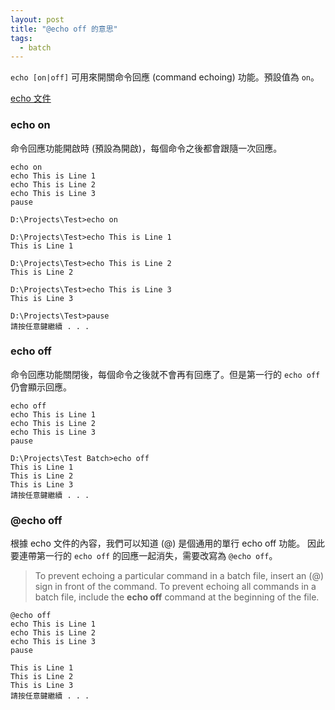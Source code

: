 ```yaml
---
layout: post
title: "@echo off 的意思"
tags:
  - batch
---
```


`echo [on|off]` 可用來開關命令回應 (command echoing) 功能。預設值為 `on`。

<!--more-->
[echo 文件](https://learn.microsoft.com/en-us/windows-server/administration/windows-commands/echo)

### echo on

命令回應功能開啟時 (預設為開啟)，每個命令之後都會跟隨一次回應。

```shell
echo on
echo This is Line 1
echo This is Line 2
echo This is Line 3
pause
```

```
D:\Projects\Test>echo on

D:\Projects\Test>echo This is Line 1
This is Line 1

D:\Projects\Test>echo This is Line 2
This is Line 2

D:\Projects\Test>echo This is Line 3
This is Line 3

D:\Projects\Test>pause
請按任意鍵繼續 . . .
```

### echo off

命令回應功能關閉後，每個命令之後就不會再有回應了。但是第一行的 `echo off` 仍會顯示回應。

```shell
echo off
echo This is Line 1
echo This is Line 2
echo This is Line 3
pause
```

```
D:\Projects\Test Batch>echo off
This is Line 1
This is Line 2
This is Line 3
請按任意鍵繼續 . . .
```

### @echo off

根據 echo 文件的內容，我們可以知道 (@) 是個通用的單行 echo off 功能。
因此要連帶第一行的 `echo off` 的回應一起消失，需要改寫為 `@echo off`。

> To prevent echoing a particular command in a batch file, insert an (@) sign in front of the command. To prevent echoing all commands in a batch file, include the **echo off** command at the beginning of the file.

```shell
@echo off
echo This is Line 1
echo This is Line 2
echo This is Line 3
pause
```

```
This is Line 1
This is Line 2
This is Line 3
請按任意鍵繼續 . . .
```
